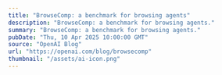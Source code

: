 ```yaml
---
title: "BrowseComp: a benchmark for browsing agents"
description: "BrowseComp: a benchmark for browsing agents."
summary: "BrowseComp: a benchmark for browsing agents."
pubDate: "Thu, 10 Apr 2025 10:00:00 GMT"
source: "OpenAI Blog"
url: "https://openai.com/blog/browsecomp"
thumbnail: "/assets/ai-icon.png"
---
```


